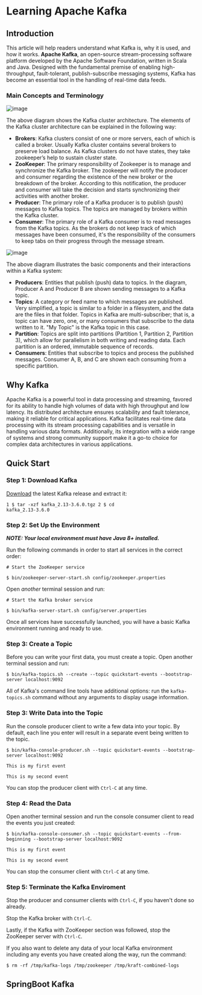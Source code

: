 # Learning Apache Kafka

## Introduction
This article will help readers understand what Kafka is, why it is used, and how it works. **Apache Kafka**, an open-source stream-processing software platform developed by the Apache Software Foundation, written in Scala and Java. Designed with the fundamental premise of enabling high-throughput, fault-tolerant, publish-subscribe messaging systems, Kafka has become an essential tool in the handling of real-time data feeds.

### Main Concepts and Terminology

![image](https://mindmajix.com/_next/image?url=https%3A%2F%2Fcdn.mindmajix.com%2Fblog%2Fimages%2Fkafka-ecosystem-250120.png&w=1200&q=75)

The above diagram shows the Kafka cluster architecture. The elements of the Kafka cluster architecture can be explained in the following way:

- **Brokers**: Kafka clusters consist of one or more servers, each of which is called a broker. Usually Kafka cluster contains several brokers to preserve load balance. As Kafka clusters do not have states, they take zookeeper’s help to sustain cluster state.
- **ZooKeeper**: The primary responsibility of Zookeeper is to manage and synchronize the Kafka broker. The zookeeper will notify the producer and consumer regarding the existence of the new broker or the breakdown of the broker. According to this notification, the producer and consumer will take the decision and starts synchronizing their activities with another broker.
- **Producer**: The primary role of a Kafka producer is to publish (push) messages to Kafka topics. The topics are managed by brokers within the Kafka cluster.
- **Consumer**: The primary role of a Kafka consumer is to read messages from the Kafka topics. As the brokers do not keep track of which messages have been consumed, it's the responsibility of the consumers to keep tabs on their progress through the message stream.

![image](https://cdn.thenewstack.io/media/2017/02/5648a9e9-kafka-arch.png)

The above diagram illustrates the basic components and their interactions within a Kafka system:

- **Producers**: Entities that publish (push) data to topics. In the diagram, Producer A and Producer B are shown sending messages to a Kafka topic.
- **Topics**: A category or feed name to which messages are published. Very simplified, a topic is similar to a folder in a filesystem, and the data are the files in that folder. Topics in Kafka are multi-subscriber; that is, a topic can have zero, one, or many consumers that subscribe to the data written to it. "My Topic" is the Kafka topic in this case.
- **Partition**: Topics are split into partitions (Partition 1, Partition 2, Partition 3), which allow for parallelism in both writing and reading data. Each partition is an ordered, immutable sequence of records.
- **Consumers**: Entities that subscribe to topics and process the published messages. Consumer A, B, and C are shown each consuming from a specific partition.


## Why Kafka
Apache Kafka is a powerful tool in data processing and streaming, favored for its ability to handle high volumes of data with high throughput and low latency. Its distributed architecture ensures scalability and fault tolerance, making it reliable for critical applications. Kafka facilitates real-time data processing with its stream processing capabilities and is versatile in handling various data formats. Additionally, its integration with a wide range of systems and strong community support make it a go-to choice for complex data architectures in various applications.

## Quick Start
### Step 1: Download Kafka
[Download](https://www.apache.org/dyn/closer.cgi?path=/kafka/3.6.0/kafka_2.13-3.6.0.tgz) the latest Kafka release and extract it:

<code>1 $ tar -xzf kafka_2.13-3.6.0.tgz
2 $ cd kafka_2.13-3.6.0</code>

### Step 2: Set Up the Environment
***NOTE: Your local environment must have Java 8+ installed.***

Run the following commands in order to start all services in the correct order:

`# Start the ZooKeeper service`

`$ bin/zookeeper-server-start.sh config/zookeeper.properties`

Open *another* terminal session and run:

`# Start the Kafka broker service`

`$ bin/kafka-server-start.sh config/server.properties`

Once all services have successfully launched, you will have a basic Kafka environment running and ready to use.

### Step 3: Create a Topic
Before you can write your first data, you must create a topic. Open another terminal session and run:

`$ bin/kafka-topics.sh --create --topic quickstart-events --bootstrap-server localhost:9092`

All of Kafka's command line tools have additional options: run the `kafka-topics.sh` command without any arguments to display usage information.

### Step 3: Write Data into the Topic
Run the console producer client to write a few data into your topic. By default, each line you enter will result in a separate event being written to the topic.

`$ bin/kafka-console-producer.sh --topic quickstart-events --bootstrap-server localhost:9092`

`This is my first event`

`This is my second event`

You can stop the producer client with `Ctrl-C` at any time.

### Step 4: Read the Data
Open another terminal session and run the console consumer client to read the events you just created:

`$ bin/kafka-console-consumer.sh --topic quickstart-events --from-beginning --bootstrap-server localhost:9092`

`This is my first event`

`This is my second event`

You can stop the consumer client with `Ctrl-C` at any time.

### Step 5: Terminate the Kafka Enviroment
Stop the producer and consumer clients with `Ctrl-C`, if you haven't done so already.

Stop the Kafka broker with `Ctrl-C`.

Lastly, if the Kafka with ZooKeeper section was followed, stop the ZooKeeper server with `Ctrl-C`.

If you also want to delete any data of your local Kafka environment including any events you have created along the way, run the command:

`$ rm -rf /tmp/kafka-logs /tmp/zookeeper /tmp/kraft-combined-logs`

## SpringBoot Kafka